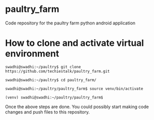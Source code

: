 # paultry_farm
 Code repository for the paultry farm python android application

# How to clone and activate virtual environment

```
swadhi@swadhi:~/paultry$ git clone https://github.com/techiestalk/paultry_farm.git

swadhi@swadhi:~/paultry$ cd paultry_farm/

swadhi@swadhi:~/paultry/paultry_farm$ source venv/bin/activate

(venv) swadhi@swadhi:~/paultry/paultry_farm$ 
```


Once the above steps are done. You could possibly start making code changes and push files to this repository.
